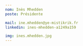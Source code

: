 ```yaml
---
nom: Inès Mhedden
poste: Présidente

mail: ine.mhedden@ye-mistikrik.fr
linkedin: ines-mhedden-a1249a159

img: ines.mhedden.jpg
---
```

